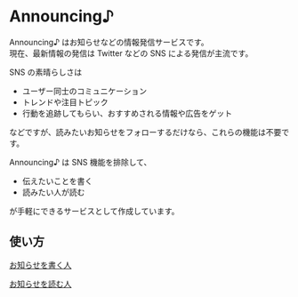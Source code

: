 # Announcing♪

Announcing♪ はお知らせなどの情報発信サービスです。  
現在、最新情報の発信は Twitter などの SNS による発信が主流です。

SNS の素晴らしさは

- ユーザー同士のコミュニケーション
- トレンドや注目トピック
- 行動を追跡してもらい、おすすめされる情報や広告をゲット

などですが、読みたいお知らせをフォローするだけなら、これらの機能は不要です。

Announcing♪ は SNS 機能を排除して、

- 伝えたいことを書く
- 読みたい人が読む

が手軽にできるサービスとして作成しています。

## 使い方

[お知らせを書く人](ja/writer.md)

[お知らせを読む人](ja/reader.md)
